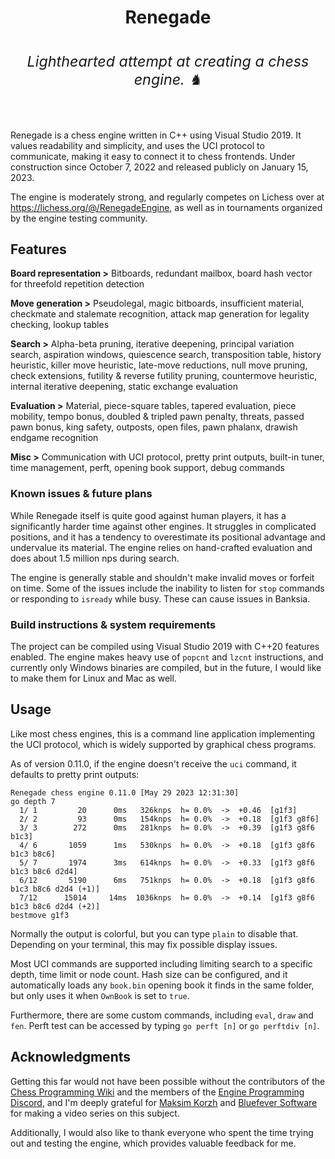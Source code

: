 <div align = "center">
<p><h1>Renegade<br>
<i><h6><sup>Lighthearted attempt at creating a chess engine. ♞</sup></h6></i>
</h1>
</div>

Renegade is a chess engine written in C++ using Visual Studio 2019. It values readability and simplicity, and uses the UCI protocol to communicate, making it easy to connect it to chess frontends. Under construction since October 7, 2022 and released publicly on January 15, 2023.  

The engine is moderately strong, and regularly competes on Lichess over at https://lichess.org/@/RenegadeEngine, as well as in tournaments organized by the engine testing community.  


## Features
**Board representation >** Bitboards, redundant mailbox, board hash vector for threefold repetition detection  

**Move generation >** Pseudolegal, magic bitboards, insufficient material, checkmate and stalemate recognition, attack map generation for legality checking, lookup tables

**Search >** Alpha-beta pruning, iterative deepening, principal variation search, aspiration windows, quiescence search, transposition table, history heuristic, killer move heuristic, late-move reductions, null move pruning, check extensions, futility & reverse futility pruning, countermove heuristic, internal iterative deepening, static exchange evaluation  

**Evaluation >** Material, piece-square tables, tapered evaluation, piece mobility, tempo bonus, doubled & tripled pawn penalty, threats, passed pawn bonus, king safety, outposts, open files, pawn phalanx, drawish endgame recognition

**Misc >** Communication with UCI protocol, pretty print outputs, built-in tuner, time management, perft, opening book support, debug commands


### Known issues & future plans

While Renegade itself is quite good against human players, it has a significantly harder time against other engines. It struggles in complicated positions, and it has a tendency to overestimate its positional advantage and undervalue its material. The engine relies on hand-crafted evaluation and does about 1.5 million nps during search.  

The engine is generally stable and shouldn't make invalid moves or forfeit on time. Some of the issues include the inability to listen for `stop` commands or responding to `isready` while busy. These can cause issues in Banksia.


### Build instructions & system requirements

The project can be compiled using Visual Studio 2019 with C++20 features enabled. The engine makes heavy use of `popcnt` and `lzcnt` instructions, and currently only Windows binaries are compiled, but in the future, I would like to make them for Linux and Mac as well.


## Usage
Like most chess engines, this is a command line application implementing the UCI protocol, which is widely supported by graphical chess programs.  

As of version 0.11.0, if the engine doesn't receive the `uci` command, it defaults to pretty print outputs:  
```
Renegade chess engine 0.11.0 [May 29 2023 12:31:30]
go depth 7
  1/ 1         20      0ms   326knps  h= 0.0%  ->  +0.46  [g1f3]
  2/ 2         93      0ms   154knps  h= 0.0%  ->  +0.18  [g1f3 g8f6]
  3/ 3        272      0ms   281knps  h= 0.0%  ->  +0.39  [g1f3 g8f6 b1c3]
  4/ 6       1059      1ms   530knps  h= 0.0%  ->  +0.18  [g1f3 g8f6 b1c3 b8c6]
  5/ 7       1974      3ms   614knps  h= 0.0%  ->  +0.33  [g1f3 g8f6 b1c3 b8c6 d2d4]
  6/12       5190      6ms   751knps  h= 0.0%  ->  +0.18  [g1f3 g8f6 b1c3 b8c6 d2d4 (+1)]
  7/12      15014     14ms  1036knps  h= 0.0%  ->  +0.14  [g1f3 g8f6 b1c3 b8c6 d2d4 (+2)]
bestmove g1f3
```
Normally the output is colorful, but you can type `plain` to disable that. Depending on your terminal, this may fix possible display issues.  

Most UCI commands are supported including limiting search to a specific depth, time limit or node count. Hash size can be configured, and it automatically loads any  `book.bin` opening book it finds in the same folder, but only uses it when `OwnBook` is set to `true`.  

Furthermore, there are some custom commands, including `eval`, `draw` and `fen`. Perft test can be accessed by typing `go perft [n]` or `go perftdiv [n]`.

## Acknowledgments
Getting this far would not have been possible without the contributors of the [Chess Programming Wiki](https://www.chessprogramming.org/Main_Page) and the members of the [Engine Programming Discord](https://github.com/EngineProgramming/engine-list), and I'm deeply grateful for [Maksim Korzh](https://youtube.com/playlist?list=PLmN0neTso3Jxh8ZIylk74JpwfiWNI76Cs) and [Bluefever Software](https://youtube.com/playlist?list=PLZ1QII7yudbc-Ky058TEaOstZHVbT-2hg) for making a video series on this subject.  

Additionally, I would also like to thank everyone who spent the time trying out and testing the engine, which provides valuable feedback for me.  